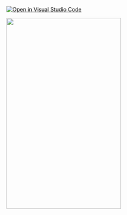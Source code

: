 [![Open in Visual Studio Code](https://classroom.github.com/assets/open-in-vscode-f059dc9a6f8d3a56e377f745f24479a46679e63a5d9fe6f495e02850cd0d8118.svg)](https://classroom.github.com/online_ide?assignment_repo_id=6433904&assignment_repo_type=AssignmentRepo)

<img src="https://github.com/patika-128-react-native-bootcamp/week_2-Selahaddin64/blob/main/gif/ProductList.gif" width="300" height="500">
